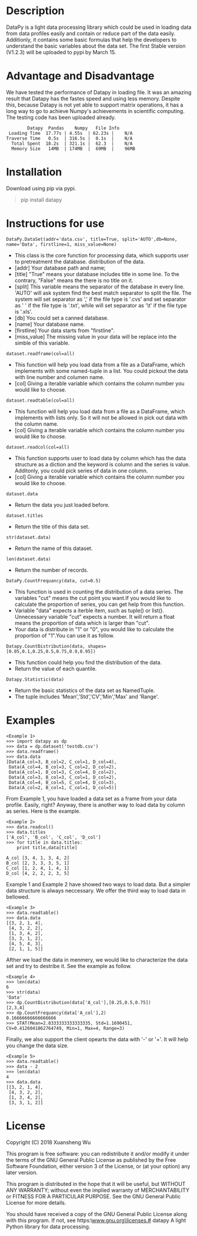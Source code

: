 Description
========================================================
DataPy is a light data processing library which could
be used in loading data from data profiles easily and 
contain or reduce part of the data easily. Additionly,
it contains some basic formulas that help the developers
to understand the basic variables about the data set.
The first Stable version (V1.2.3) will be uploaded to 
pypi by March 15.

Advantage and Disadvantage
========================================================
We have tested the performance of Datapy in loading file.
It was an amazing result that Datapy has the fastes speed and using less memory.
Despite this, because Datapy is not yet able to support matrix operations, it has a long way to go to achieve Numpy's achievements in scientific computing. The testing code has been uploaded already.

       		Datapy	Pandas    Numpy   File Info
	 Loading Time  17.77s | 4.55s  | 62.23s |    N/A
	Traverse Time   0.5s  | 316.5s |  0.1s  |    N/A
 	  Total Spent  18.2s  | 321.1s |  62.3  |    N/A
 	  Memory Size   14MB  | 174MB  |  69MB  |    96MB

Installation
========================================================
Download using pip via pypi.
> pip install datapy

Instructions for use
========================================================
```
DataPy.DataSet(addr='data.csv', title=True, split='AUTO',db=None, name='Data', firstline=1, miss_value=None)
```
- This class is the core function for processing data, which supports user to pretreatment the database.
distribution of the data.
- [addr] Your database path and name;
- [title] "True" means your database includes title in some line. To the contrary, "False" means the there is no title on it.
- [split] This variable means the separator of the database in every line. 'AUTO' will ask system find the best match separator to split the file. The system will set separator as ',' if the file type is '.cvs' and set separator as ' ' if the file type is '.txt', while will set separator as '\t' if the file type is '.xls'.
- [db] You could set a canned database.
- [name] Your database name.
- [firstline] Your data starts from "firstline".
- [miss_value] The missing value in your data will be replace into the simble of this variable.

```
dataset.readframe(col=all)
```
- This function will help you load data from a file as a DataFrame, which implements with some named-tuple in a list. You could pickout the  data with line number and columen name.
- [col] Giving a iterable variable which contains the column number you would like to choose.

```
dataset.readtable(col=all)
```
- This function will help you load data from a file as a DataFrame, which implements with lists only. So it will not be allowed in pick out data with the column name.
- [col] Giving a iterable variable which contains the column number you would like to choose.

```
dataset.readcol(col=all)
```
- This function supports user to load data by column which has the data structure as a diction and the keyword is column and the series is value. Additonly, you could pick series of  data in one column.
- [col] Giving a iterable variable which contains the column number you would like to choose.

```
dataset.data
```
- Return the data you just loaded before.

```
dataset.titles
```
- Return the title of this data set.

```
str(dataset.data)
```
- Return the name of this dataset.

```
len(dataset.data)
```
- Return the number of records.

```
DataPy.CountFrequancy(data, cut=0.5)
```
- This function is used in counting the distribution of a data series. The variables "cut" means the cut point you want.If you would like to calculate the proportion of series, you can get help from this function.
- Variable "data" expects a iterble item, such as tuple() or list(). Unnecessary variable "cut" expects a number. It will return a float means the proportion of data which is larger than "cut".
- Your data is distribute in "1" or "0", you would like to calculate the proportion of "1".You can use it as follow.

```
Datapy.CountDistribution(data, shapes=[0.05,0.1,0.25,0.5,0.75,0.9,0.95])
```
- This function could help you find the distribution of the data.
- Return the value of each quantile.

```
Datapy.Statistic(data)
```
- Return the basic statistics of the data set as NamedTuple.
- The tuple includes 'Mean','Std','CV','Min','Max' and 'Range'.

Examples
========================================================

```
<Example 1>
>>> import datapy as dp
>>> data = dp.dataset('testdb.csv')
>>> data.readframe()
>>> data.data
[Data(A_col=3, B_col=2, C_col=1, D_col=4),
 Data(A_col=4, B_col=3, C_col=2, D_col=2), 
 Data(A_col=1, B_col=3, C_col=4, D_col=2), 
 Data(A_col=3, B_col=3, C_col=1, D_col=2), 
 Data(A_col=4, B_col=5, C_col=4, D_col=3),
 Data(A_col=2, B_col=1, C_col=1, D_col=5)]
```
From Example 1, you have loaded a data set as a frame 
from your data profile. Easily, right? Anyway, there is 
another way to load data by column as series. Here is 
the example.

```
<Example 2>
>>> data.readcol()
>>> data.titles
['A_col', 'B_col', 'C_col', 'D_col']
>>> for title in data.titles:
	print title,data[title]
	
A_col [3, 4, 1, 3, 4, 2]
B_col [2, 3, 3, 3, 5, 1]
C_col [1, 2, 4, 1, 4, 1]
D_col [4, 2, 2, 2, 3, 5]	
```
Example 1 and Example 2  have showed two ways to load data.
But a simpler data structure is always neccessary. We offer
the third way to load data in bellowed.

```
<Example 3>
>>> data.readtable()
>>> data.data
[[3, 2, 1, 4], 
 [4, 3, 2, 2], 
 [1, 3, 4, 2], 
 [3, 3, 1, 2], 
 [4, 5, 4, 3], 
 [2, 1, 1, 5]]
```
Afther we load the data in menmery, we would like to 
characterize the data set and try to destribe it. See the 
example as follow.


```
<Example 4>
>>> len(data)
6
>>> str(data)
'Data'
>>> dp.CountDistribution(data['A_col'],[0.25,0.5,0.75])
[2,3,4]
>>> dp.CountFrequancy(data['A_col'],2)
0.16666666666666666
>>> STAT(Mean=2.8333333333333335, Std=1.1690451, 
CV=0.4126041862764749, Min=1, Max=4, Range=3)
```
Finally, we also support the client opearts the data with
'-' or '+'. It will help you change the data size.


```
<Example 5>
>>> data.readtable()
>>> data - 2
>>> len(data)
4
>>> data.data
[[3, 2, 1, 4], 
 [4, 3, 2, 2], 
 [1, 3, 4, 2], 
 [3, 3, 1, 2]]	
```

License
========================================================
Copyright (C) 2018 Xuansheng Wu

This program is free software: you can redistribute it and/or modify
it under the terms of the GNU General Public License as published by
the Free Software Foundation, either version 3 of the License, or
(at your option) any later version.

This program is distributed in the hope that it will be useful,
but WITHOUT ANY WARRANTY; without even the implied warranty of
MERCHANTABILITY or FITNESS FOR A PARTICULAR PURPOSE.  See the
GNU General Public License for more details.

You should have received a copy of the GNU General Public License
along with this program.  If not, see https:\\www.gnu.org\licenses.# datapy
A light Python library for data processing.
